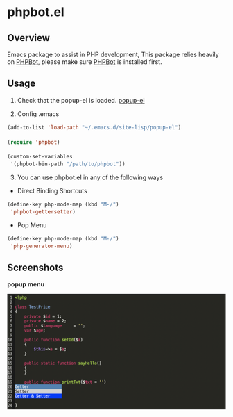 # phpbot.el

## Overview

Emacs package to assist in PHP development, This package relies heavily on [PHPBot](https://github.com/thinkcn/PHPBot), please make sure [PHPBot](https://github.com/thinkcn/PHPBot) is installed first.

## Usage 

1. Check that the popup-el is loaded. [popup-el](https://github.com/auto-complete/popup-el) 

2. Config .emacs

```lisp
(add-to-list 'load-path "~/.emacs.d/site-lisp/popup-el")

(require 'phpbot)

(custom-set-variables
 '(phpbot-bin-path "/path/to/phpbot"))

```

3. You can use phpbot.el in any of the following ways

- Direct Binding Shortcuts

```lisp
(define-key php-mode-map (kbd "M-/")
 'phpbot-gettersetter)
```

- Pop Menu

```lisp
(define-key php-mode-map (kbd "M-/")
 'php-generator-menu)
```

## Screenshots

**popup menu**

![](https://raw.githubusercontent.com/thinkcn/phpbot.el/master/screenshot/phpbot-el-menu.png)